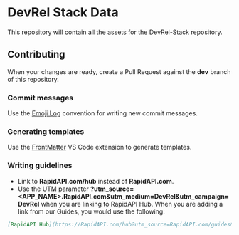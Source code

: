 # DevRel Stack Data
This repository will contain all the assets for the DevRel-Stack repository.

## Contributing
When your changes are ready, create a Pull Request against the **dev** branch of this repository.

### Commit messages

Use the [Emoji Log](https://github.com/ahmadawais/Emoji-Log) convention for writing new commit messages.

### Generating templates

Use the [FrontMatter](https://frontmatter.codes/) VS Code extension to generate templates.

### Writing guidelines

- Link to **RapidAPI.com/hub** instead of **RapidAPI.com**.
- Use the UTM parameter **?utm_source=<APP_NAME>.RapidAPI.com&utm_medium=DevRel&utm_campaign=DevRel** when you are linking to RapidAPI Hub. When you are adding a link from our Guides, you would use the following:

```md
[RapidAPI Hub](https://RapidAPI.com/hub?utm_source=RapidAPI.com/guides&utm_medium=DevRel&utm_campaign=DevRel)
```
